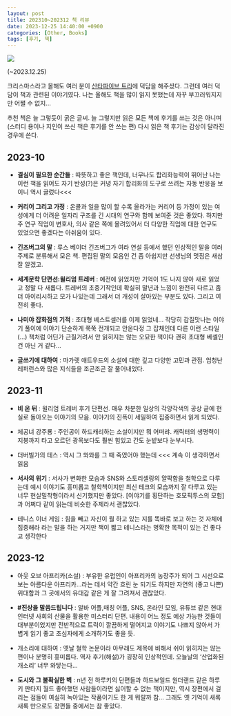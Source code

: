 ```yaml
---
layout: post
title: 202310~202312 책 리뷰
date: 2023-12-25 14:40:00 +0900
categories: [Other, Books]
tags: [후기, 책]
---
```


![](https://cojette.files.wordpress.com/2023/12/image.png)

(~2023.12.25) 

크리스마스라고 올해도 여러 분이 [산타파이브 트리](https://colormytree.me/2023/01HGGD13JJEVD8DT37A9YP7A4G)에 덕담을 해주셨다. 그런데 여러 덕담이 책과 관련된 이야기였다. 나는 올해도 책을 많이 읽지 못했는데 자꾸 부끄러워지지만 어쩔 수 없지... 

추천 책은 늘 그렇듯이 굵은 글씨. 늘 그렇지만 읽은 모든 책에 후기를 쓰는 것은 아니며(스터디 용이나 지인이 쓰신 책은 후기를 안 쓰는 편) 다시 읽은 책 후기는 감상이 달라진 경우에 쓴다. 

## 2023-10

* **결심이 필요한 순간들** : 따뜻하고 좋은 책인데, 너무나도 합리화능력이 뛰어난 나는 이런 책을 읽어도 자기 반성(?)은 커녕 자기 합리화의 도구로 쓰려는 자동 반응을 보이니 역시 글렀다<<<

* **커리어 그리고 가정** : 온콜과 일을 많이 할 수록 올라가는 커리어 등 가정이 있는 여성에게 더 어려운 일자리 구조를 긴 시대의 연구와 함께 보여준 것은 좋았다. 하지만 주 연구 직업이 변호사, 의사 같은 쪽에 몰려있어서 더 다양한 직업에 대한 연구도 있었으면 좋겠다는 아쉬움이 있다.

* **긴즈버그의 말** : 루스 베이더 긴즈버그가 여라 연설 등에서 했던 인상적인 말을 여러 주제로 분류해서 모은 책. 편집된 말의 모음인 건 좀 아쉽지만 선생님의 멋짐은 새삼 잘 알겠고.

* **세계문학 단편선:윌리엄 트레버** : 예전에 읽었지만 기억이 1도 나지 않아 새로 읽었고 정말 다 새롭다. 트레버의 초중기작인데 확실히 말년과 느낌이 완전히 다르고 좀 더 아이리시하고 모가 나있는데 그래서 더 개성이 살아있는 부분도 있다. 그리고 여전히 좋다.

* **나미야 잡화점의 기적** : 초대형 베스트셀러를 이제 읽었네… 작당히 감질맛나는 이야기 풀이에 이야기 단순하게 쭉쭉 전개되고 안온다정 그 잡채인데 다른 이런 스타일(…) 책처럼 어딘가 근질거려서 안 읽히지는 않는 오묘한 책이다 괜히 초대형 베셀인 건 아닌 거 같다…

* **글쓰기에 대하여** : 마가렛 애트우드의 소설에 대한 깊고 다양한 고민과 관점. 엄청난 레퍼런스와 많은 지식들을 조곤조곤 잘 풀어내었다.

## 2023-11

* **비 온 뒤** : 윌리엄 트레버 후기 단편선. 매우 차분한 일상의 각양각색의 공상 긑에 현실로 돌아오는 이야기의 모음. 이야기의 진폭이 세밀하여 집중하면서 읽게 되었다. 

* 체공녀 강주룡 : 주인공이 하드캐리하는 소설이지만 뭐 어떠랴. 캐릭터의 생명력이 지붕까지 타고 오르던 광목보다도 훨씬 힘있고 간도 눈밭보다 눈부시다.

* 더버빌가의 테스 : 역시 그 뫄뫄를 그 때 죽였어야 했는데 <<< 계속 이 생각하면서 읽음

* **서사의 위기** : 서사가 변화한 모습과 SNS와 스토리셀링의 얄팍함을 철학으로 다루는데 예시 이야기도 흥미롭고 철학책이지만 최신 테크의 모습까지 잘 다루고 있는 너무 현실밀착형이라서 신기했지만 좋았다. [이야기를 횡단하는 호모픽투스의 모험]과 어쩌다 같이 읽는데 비슷한 주제라서 괜찮았다.

* 테니스 이너 게임 : 힘을 빼고 자신이 뭘 하고 있는 지를 똑바로 보고 하는 것 자체에 집중해라 라는 말을 하는 거지만 책이 짧고 테니스라는 명확한 목적이 있는 건 좋다고 생각한다

## 2023-12

* 아웃 오브 아프리카(소설) : 부유한 유럽인이 아프리카의 농장주가 되어 그 시선으로 보는 아름다운 아프리카…라는 데서 약간 흐린 눈 되기도 하지만 자연의 (좋고 나쁜) 위대함과 그 곳에서의 유대감 같은 게 잘 그려져서 괜찮았다.

* **#진상을 말씀드립니다** : 알바 어플,매칭 어플, SNS, 온라인 모임, 유튜브 같은 현대 인터넷 사회의 산물을 활용한 미스터리 단편. 내용이 어느 정도 예상 가능한 것들이 대부분이었지만 전반적으로 트릭이 깔끔하게 떨어지고 이야기도 나쁘지 않아서 가볍게 읽기 좋고 초심자에게 소개하기도 좋을 듯.

* 개소리에 대하여 :  옛날 철학 논문이라 아무래도 제목에 비해서 쉬이 읽히지는 않는 편이나 분명히 흥미롭다. 역자 후기(해설)가 굉장히 인상적인데. 오늘날의 ‘산업화된 개소리’ 너무 와닿는다…

* **도시와 그 불확실한 벽** : n년 전 하루키의 단편들과 하드보일드 원더랜드 같은 하루키 판타지 월드 좋아했던 사람들이라면 싫어할 수 없는 책이지만, 역시 장편에서 걸리는 점들이 여실히 녹아있는 작품이기도 한 게 뭐랄까 참… 그래도 옛 기억이 새록새록 만으로도 장편들 중에서는 참 좋았다.
